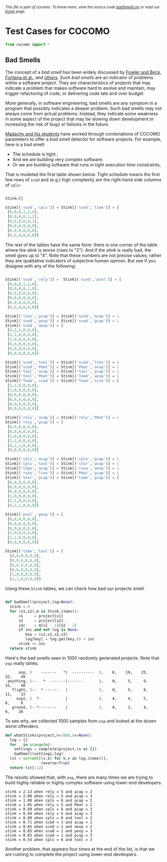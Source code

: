 <small>_This file is part of cocomo. To know more, view the source code [badSmells.py](../src/badSmells.py) or read our [home](https://github.com/ai-se/cocomo) page._</small>

# Test Cases for COCOMO

````python
from cocomo import *

````
## Bad Smells

The concept of a _bad smell_ has been widely
discussed by [Fowler and Beck][fowler99], [Fontana
et al.][fontana12], and [others][codesmell]. Such
_bad smells_ are an indicator of problems within a
software project.  They are characteristics
of projects that may indicate a problem that makes
software hard to evolve and maintain, may trigger
refactoring of code, or delivering code late and
over budget.

More generally, in software engineering, bad smells
are any symptom in a program that possibly indicates
a deeper problem.  Such bad smells may not always
come from actual problems.  Instead, they indicate
some weakness in some aspect of the project that may
be slowing down development or increasing the risk
of bugs or failures in the future.


[fowler99]: http://v.gd/QglBdv  "Fowler, M. and K. Beck, Refactoring: improving the design of existing code . 1999: Addison Wesley Professional."

[fontana12]: http://www.jot.fm/issues/issue_2012_08/article5.pdf "Fontana, F.A. and Braione, P. and Zanoni, M. Automatic detection of bad smells in code: An experimental assessment Journal of Object Technology, Vol.11 No.2, 2012."

[codesmell]: http://en.wikipedia.org/wiki/Code_smell "Web Reference for code smell"

[Madachy and his students][madachy97] have worked
through combinations of COCOMO parameters to offer a
_bad smell_ detector for software projects.
For example, here is a bad smell:

+ The schedule is tight ;
+ And we are building very complex software;  
+ Or we are building software that runs in tight execution time constraints,

That is modeled the first table shown below. Tight
schedule means the first few rows of `sced` and
(e.g.) high complexity are the right-hand side
columns of `cplx`:

[madachy97]: http://v.gd/zyX09Q  "Raymond J. Madachy, Heuristic Risk Assessment Using Cost Factors, IEEE Software, vol. 14, no. 3, pp. 51-59, May/June, 1997"

````python

Stink={}

Stink[('sced','cplx')] = Stink[('sced','time')] = [
 [0,0,0,1,2,4],
 [0,0,0,0,1,2],
 [0,0,0,0,0,1],
 [0,0,0,0,0,0],
 [0,0,0,0,0,0],
 [0,0,0,0,0,0]]

````

The rest of the tables have the same form:  there is one corner of the table where the stink is worse (rises to "2"). And if the stink is really bad, the
smell goes up to "4". Note that these numbers are not precise values; rather they are qualitative indicators of subjective human opinion. But see if
you disagree with any of the following:

````python

Stink[('sced','rely')] =  Stink[('sced','pvol')] = [
 [0,0,0,1,2,0],
 [0,0,0,0,1,0],
 [0,0,0,0,0,0],
 [0,0,0,0,0,0],
 [0,0,0,0,0,0],
 [0,0,0,0,0,0]]

Stink[('ltex','pcap')] = Stink[('sced','acap')] = \
Stink[('sced','pexp')] = Stink[('sced','pcap')] = \
Stink[('sced','aexp')] = [
 [4,2,1,0,0,0],
 [2,1,0,0,0,0],
 [1,0,0,0,0,0],
 [0,0,0,0,0,0],
 [0,0,0,0,0,0],
 [0,0,0,0,0,0]]

Stink[('sced','tool')] = Stink[('sced','ltex')] = \
Stink[('sced','Pmat')] = Stink[('Pmat','acap')] = \
Stink[('tool','acap')] = Stink[('tool','pcap')] = \
Stink[('tool','Pmat')] = Stink[('Team','aexp')] = \
Stink[('Team','sced')] = Stink[('Team','site')] = [
 [2,1,0,0,0,0],
 [1,0,0,0,0,0],
 [0,0,0,0,0,0],
 [0,0,0,0,0,0],
 [0,0,0,0,0,0],
 [0,0,0,0,0,0]]

Stink[('rely','acap')] = Stink[('rely','Pmat')] = \
Stink[('rely','pcap')] = [
 [0,0,0,0,0,0],
 [0,0,0,0,0,0],
 [1,0,0,0,0,0],
 [2,1,0,0,0,0],
 [4,2,1,0,0,0],
 [0,0,0,0,0,0]]

Stink[('cplx','acap')] = Stink[('cplx','pcap')] = \
Stink[('cplx','tool')] = Stink[('stor','acap')] = \
Stink[('time','acap')] = Stink[('ruse','aexp')] = \
Stink[('ruse','ltex')] = Stink[('Pmat','pcap')] = \
Stink[('stor','pcap')] = Stink[('time','pcap')] = [
 [0,0,0,0,0,0],
 [0,0,0,0,0,0],
 [0,0,0,0,0,0],
 [1,0,0,0,0,0],
 [2,1,0,0,0,0],
 [4,2,1,0,0,0]]

Stink[('pvol','pexp')] = [
 [0,0,0,0,0,0],
 [0,0,0,0,0,0],
 [0,0,0,0,0,0],
 [1,0,0,0,0,0],
 [2,1,0,0,0,0],
 [0,0,0,0,0,0]]

Stink[('time','tool')] = [
  [0,0,0,0,0,0],
  [0,0,0,0,0,0],
  [0,0,0,0,0,0],
  [0,0,0,0,0,0],
  [1,0,0,0,0,0],
  [2,1,0,0,0,0]]

````

Using these `Stink` tables, we can check how bad our
projects smell.

````python

def badSmell(project,log=None):
  stink = 0
  for (x1,x2),m in Stink.items():
      v1     = project[x1] 
      v2     = project[x2]
      inc    = m[v1 - 1][v2 - 2]
      if inc and not log is None:
         key = (x1,v1,x2,v2)
         log[key] = log.get(key,0) + inc 
      stink += inc
  return stink

````

Here's the bad smells seen in 1000 randomly generated projects. Note that
`osp` really stinks.

```
      osp, (    -------   *|  ----------  ),    8,    19,    25,    32,    49
 anything, (--   *  -------|-------       ),    0,     5,     9,    15,    40
   flight, (--  * ------   |              ),    0,     5,     8,    11,    22
     osp2, (  *-           |              ),    4,     4,     5,     6,     8
   ground, (- *--------    |              ),    0,     2,     4,     6,    20
```

To see why, we  collected 1000 samples from `osp` and looked at the 
dozen worst  offenders.

````python
def whatStinks(project,n=1000,rx=None):
  log = {}
  for _ in xrange(n):
    settings = complete(project,rx or {})
    badSmell(settings,log)
  lst = sorted([(v,k) for k,v in log.items()],
                reverse=True)
  return lst[:12]
````

The results showed that, with `osp`, there are many
times we are trying to build highly reliable or
highly complex software using lower-end developers.

```
stink = 2.13 when rely = 5 and acap = 2
stink = 2.00 when rely = 5 and pcap = 3
stink = 1.08 when cplx = 6 and acap = 2
stink = 1.05 when rely = 5 and Pmat = 2
stink = 0.99 when cplx = 6 and pcap = 3
stink = 0.94 when rely = 5 and acap = 3
stink = 0.89 when cplx = 6 and tool = 2
stink = 0.71 when sced = 1 and acap = 2
stink = 0.65 when sced = 1 and aexp = 2
stink = 0.65 when sced = 1 and pexp = 3
stink = 0.65 when sced = 1 and pcap = 3
stink = 0.54 when cplx = 6 and tool = 3
```
Another problem, that appears four times at the end of the list,
is that we are rushing to complete the project using lower-end developers.


